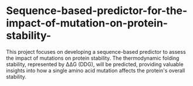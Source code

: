 # Sequence-based-predictor-for-the-impact-of-mutation-on-protein-stability-
This project focuses on developing a sequence-based predictor to assess the impact of mutations on protein stability. The thermodynamic folding stability, represented by ΔΔG (DDG), will be predicted, providing valuable insights into how a single amino acid mutation affects the protein's overall stability.
